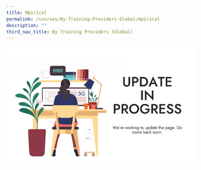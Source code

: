 ```yaml
---
title: Mpirical
permalink: /courses/By-Training-Providers-Global/mpirical
description: ""
third_nav_title: By Training Providers (Global)
---
```

![](/images/banners-and-logos/Webpage%20Update-S.png)